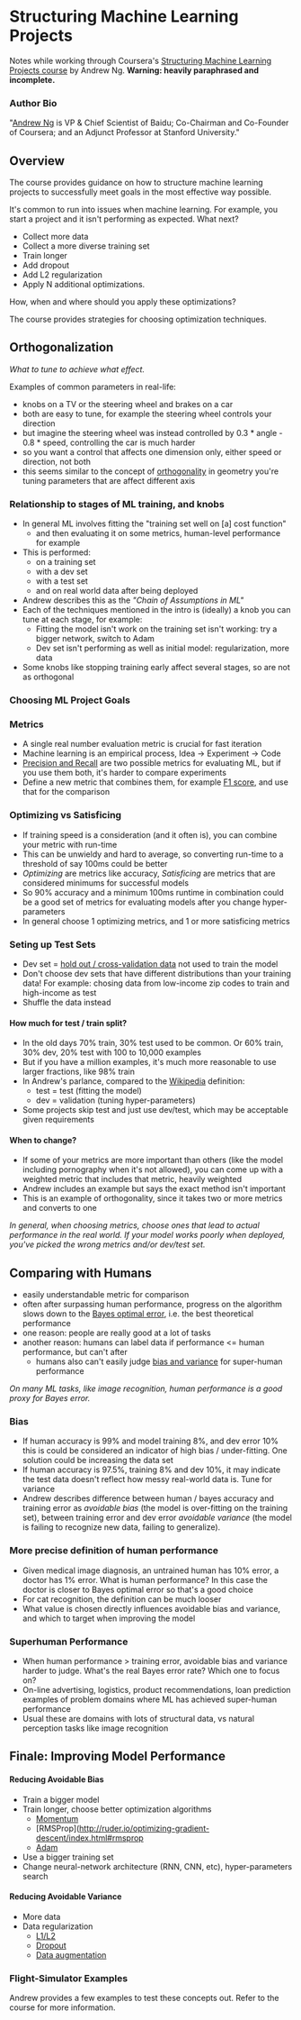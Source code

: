 # Structuring Machine Learning Projects

Notes while working through Coursera's [Structuring Machine Learning Projects course](https://www.coursera.org/learn/machine-learning-projects) by Andrew Ng.  **Warning: heavily paraphrased and incomplete.**

### Author Bio

"[Andrew Ng](http://www.andrewng.org/) is VP & Chief Scientist of Baidu; Co-Chairman and Co-Founder of Coursera; and an Adjunct Professor at Stanford University."

## Overview

The course provides guidance on how to structure machine learning projects to successfully meet goals in the most effective way possible.

It's common to run into issues when machine learning.  For example, you start a project and it isn't performing as expected.  What next?

- Collect more data
- Collect a more diverse training set
- Train longer
- Add dropout
- Add L2 regularization
- Apply N additional optimizations.

How, when and where should you apply these optimizations?

The course provides strategies for choosing optimization techniques.

## Orthogonalization

*What to tune to achieve what effect.*

Examples of common parameters in real-life:

- knobs on a TV or the steering wheel and brakes on a car
- both are easy to tune, for example the steering wheel controls your direction
- but imagine the steering wheel was instead controlled by 0.3 * angle - 0.8 * speed, controlling the car is much harder
- so you want a control that affects one dimension only, either speed or direction, not both
- this seems similar to the concept of [orthogonality](https://en.wikipedia.org/wiki/Orthogonality) in geometry you're tuning parameters that are affect different axis

### Relationship to stages of ML training, and knobs

- In general ML involves fitting the "training set well on [a] cost function"
    + and then evaluating it on some metrics, human-level performance for example
- This is performed:
    + on a training set
    + with a dev set
    + with a test set
    + and on real world data after being deployed
- Andrew describes this as the *"Chain of Assumptions in ML"*
- Each of the techniques mentioned in the intro is (ideally) a knob you can tune at each stage, for example:
    + Fitting the model isn't work on the training set isn't working: try a bigger network, switch to Adam
    + Dev set isn't performing as well as initial model: regularization, more data
- Some knobs like stopping training early affect several stages, so are not as orthogonal


### Choosing ML Project Goals

### Metrics

- A single real number evaluation metric is crucial for fast iteration
- Machine learning is an empirical process, Idea -> Experiment -> Code
- [Precision and Recall](https://en.wikipedia.org/wiki/Precision_and_recall) are two possible metrics for evaluating ML, but if you use them both, it's harder to compare experiments
- Define a new metric that combines them, for example [F1 score](https://en.wikipedia.org/wiki/F1_score), and use that for the comparison

### Optimizing vs Satisficing

- If training speed is a consideration (and it often is), you can combine your metric with run-time
- This can be unwieldy and hard to average, so converting run-time to a threshold of say 100ms could be better
- *Optimizing* are metrics like accuracy, *Satisficing* are metrics that are considered minimums for successful models
- So 90% accuracy and a minimum 100ms runtime in combination could be a good set of metrics for evaluating models after you change hyper-parameters
- In general choose 1 optimizing metrics, and 1 or more satisficing metrics

### Seting up Test Sets

- Dev set = [hold out / cross-validation data](https://www.kdnuggets.com/2017/08/dataiku-predictive-model-holdout-cross-validation.html) not used to train the model
- Don't choose dev sets that have different distributions than your training data!  For example: chosing data from low-income zip codes to train and high-income as test
- Shuffle the data instead

#### How much for test / train split?

- In the old days 70% train, 30% test used to be common.  Or 60% train, 30% dev, 20% test with 100 to 10,000 examples
- But if you have a million examples, it's much more reasonable to use larger fractions, like 98% train
- In Andrew's parlance, compared to the [Wikipedia](https://en.wikipedia.org/wiki/Training,_test,_and_validation_sets) definition:
    + test = test (fitting the model)
    + dev = validation (tuning hyper-parameters)
- Some projects skip test and just use dev/test, which may be acceptable given requirements

#### When to change?

- If some of your metrics are more important than others (like the model including pornography when it's not allowed), you can come up with a weighted metric that includes that metric, heavily weighted 
- Andrew includes an example but says the exact method isn't important
- This is an example of orthogonality, since it takes two or more metrics and converts to one

*In general, when choosing metrics, choose ones that lead to actual performance in the real world.  If your model works poorly when deployed, you've picked the wrong metrics and/or dev/test set.*

## Comparing with Humans

- easily understandable metric for comparison
- often after surpassing human performance, progress on the algorithm slows down to the [Bayes optimal error](https://en.wikipedia.org/wiki/Bayes_error_rate), i.e. the best theoretical performance
- one reason: people are really good at a lot of tasks
- another reason: humans can label data if performance <= human performance, but can't after
    - humans also can't easily judge [bias and variance](https://en.wikipedia.org/wiki/Bias%E2%80%93variance_tradeoff) for super-human performance

*On many ML tasks, like image recognition, human performance is a good proxy for Bayes error.*

### Bias

- If human accuracy is 99% and model training 8%, and dev error 10% this is could be considered an indicator of high bias / under-fitting.  One solution could be increasing the data set
- If human accuracy is 97.5%, training 8% and dev 10%, it may indicate the test data doesn't reflect how messy real-world data is.  Tune for variance
- Andrew describes difference between human / bayes accuracy and training error as *avoidable bias* (the model is over-fitting on the training set), between training error and dev error *avoidable variance* (the model is failing to recognize new data, failing to generalize).

### More precise definition of human performance

- Given medical image diagnosis, an untrained human has 10% error, a doctor has 1% error.  What is human performance?  In this case the doctor is closer to Bayes optimal error so that's a good choice
- For cat recognition, the definition can be much looser
- What value is chosen directly influences avoidable bias and variance, and which to target when improving the model

### Superhuman Performance

- When human performance > training error, avoidable bias and variance harder to judge.  What's the real Bayes error rate?  Which one to focus on?
- On-line advertising, logistics, product recommendations, loan prediction examples of problem domains where ML has achieved super-human performance
- Usual these are domains with lots of structural data, vs natural perception tasks like image recognition

## Finale: Improving Model Performance

#### Reducing Avoidable Bias

- Train a bigger model
- Train longer, choose better optimization algorithms
    + [Momentum](http://ruder.io/optimizing-gradient-descent/index.html#momentum)
    + [RMSProp](http://ruder.io/optimizing-gradient-descent/index.html#rmsprop
    + [Adam](http://ruder.io/optimizing-gradient-descent/index.html#adam)
- Use a bigger training set
- Change neural-network architecture (RNN, CNN, etc), hyper-parameters search

#### Reducing Avoidable Variance

- More data
- Data regularization
    + [L1/L2](https://towardsdatascience.com/l1-and-l2-regularization-methods-ce25e7fc831c)
    + [Dropout](https://medium.com/@amarbudhiraja/https-medium-com-amarbudhiraja-learning-less-to-learn-better-dropout-in-deep-machine-learning-74334da4bfc5)
    + [Data augmentation](https://www.kaggle.com/dansbecker/data-augmentation)

### Flight-Simulator Examples

Andrew provides a few examples to test these concepts out.  Refer to the course for more information.

